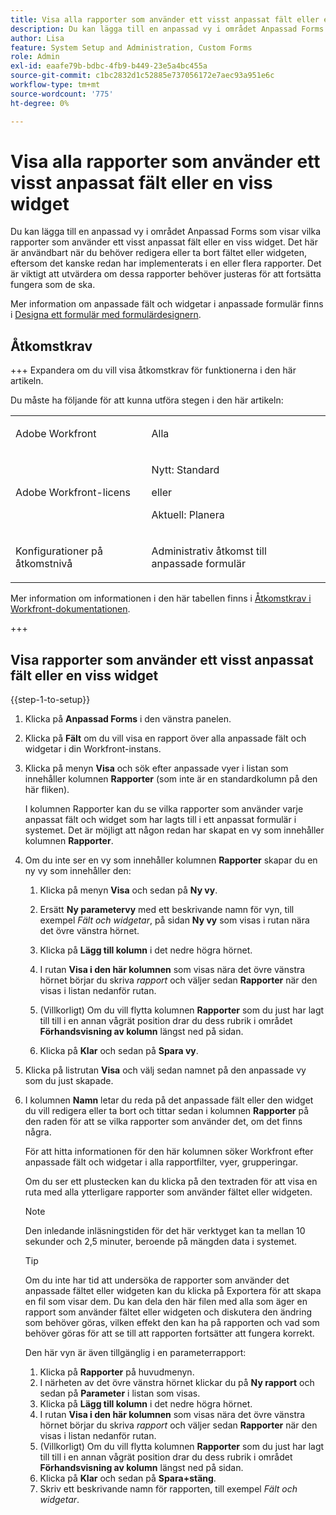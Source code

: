 ```yaml
---
title: Visa alla rapporter som använder ett visst anpassat fält eller en viss widget
description: Du kan lägga till en anpassad vy i området Anpassad Forms som visar vilka rapporter som använder ett visst anpassat fält eller en viss widget. Det här är användbart när du behöver redigera eller ta bort fältet eller widgeten, eftersom det kanske redan har implementerats i en eller flera rapporter. Det är viktigt att utvärdera om dessa rapporter behöver justeras för att fortsätta fungera som de ska.
author: Lisa
feature: System Setup and Administration, Custom Forms
role: Admin
exl-id: eaafe79b-bdbc-4fb9-b449-23e5a4bc455a
source-git-commit: c1bc2832d1c52885e737056172e7aec93a951e6c
workflow-type: tm+mt
source-wordcount: '775'
ht-degree: 0%

---
```


# Visa alla rapporter som använder ett visst anpassat fält eller en viss widget

Du kan lägga till en anpassad vy i området Anpassad Forms som visar vilka rapporter som använder ett visst anpassat fält eller en viss widget. Det här är användbart när du behöver redigera eller ta bort fältet eller widgeten, eftersom det kanske redan har implementerats i en eller flera rapporter. Det är viktigt att utvärdera om dessa rapporter behöver justeras för att fortsätta fungera som de ska.

Mer information om anpassade fält och widgetar i anpassade formulär finns i [Designa ett formulär med formulärdesignern](/help/quicksilver/administration-and-setup/customize-workfront/create-manage-custom-forms/form-designer/design-a-form/design-a-form.md).

## Åtkomstkrav

+++ Expandera om du vill visa åtkomstkrav för funktionerna i den här artikeln.

Du måste ha följande för att kunna utföra stegen i den här artikeln:

<table style="table-layout:auto"> 
 <col> 
 <col> 
 <tbody> 
  <tr data-mc-conditions=""> 
   <td role="rowheader"> <p>Adobe Workfront</p> </td> 
   <td>Alla</td> 
  </tr> 
  <tr> 
   <td role="rowheader">Adobe Workfront-licens</td> 
   <td>
   <p>Nytt: Standard</p>
   <p>eller</p>
   <p>Aktuell: Planera</p></td>
  </tr> 
  <tr data-mc-conditions=""> 
   <td role="rowheader">Konfigurationer på åtkomstnivå</td> 
   <td> <p>Administrativ åtkomst till anpassade formulär</p> </td> 
  </tr> 
 </tbody> 
</table>

Mer information om informationen i den här tabellen finns i [Åtkomstkrav i Workfront-dokumentationen](/help/quicksilver/administration-and-setup/add-users/access-levels-and-object-permissions/access-level-requirements-in-documentation.md).

+++

## Visa rapporter som använder ett visst anpassat fält eller en viss widget

{{step-1-to-setup}}

1. Klicka på **Anpassad Forms** i den vänstra panelen.
1. Klicka på **Fält** om du vill visa en rapport över alla anpassade fält och widgetar i din Workfront-instans.

1. Klicka på menyn **Visa** och sök efter anpassade vyer i listan som innehåller kolumnen **Rapporter** (som inte är en standardkolumn på den här fliken).

   I kolumnen Rapporter kan du se vilka rapporter som använder varje anpassat fält och widget som har lagts till i ett anpassat formulär i systemet. Det är möjligt att någon redan har skapat en vy som innehåller kolumnen **Rapporter**.

1. Om du inte ser en vy som innehåller kolumnen **Rapporter** skapar du en ny vy som innehåller den:

   1. Klicka på menyn **Visa** och sedan på **Ny vy**.

   1. Ersätt **Ny parametervy** med ett beskrivande namn för vyn, till exempel *Fält och widgetar*, på sidan **Ny vy** som visas i rutan nära det övre vänstra hörnet.

   1. Klicka på **Lägg till kolumn** i det nedre högra hörnet.
   1. I rutan **Visa i den här kolumnen** som visas nära det övre vänstra hörnet börjar du skriva *rapport* och väljer sedan **Rapporter** när den visas i listan nedanför rutan.

   1. (Villkorligt) Om du vill flytta kolumnen **Rapporter** som du just har lagt till till i en annan vågrät position drar du dess rubrik i området **Förhandsvisning av kolumn** längst ned på sidan.

   1. Klicka på **Klar** och sedan på **Spara vy**.

1. Klicka på listrutan **Visa** och välj sedan namnet på den anpassade vy som du just skapade.
1. I kolumnen **Namn** letar du reda på det anpassade fält eller den widget du vill redigera eller ta bort och tittar sedan i kolumnen **Rapporter** på den raden för att se vilka rapporter som använder det, om det finns några.

   För att hitta informationen för den här kolumnen söker Workfront efter anpassade fält och widgetar i alla rapportfilter, vyer, grupperingar.

   Om du ser ett plustecken kan du klicka på den textraden för att visa en ruta med alla ytterligare rapporter som använder fältet eller widgeten.

   >[!NOTE]
   >
   >Den inledande inläsningstiden för det här verktyget kan ta mellan 10 sekunder och 2,5 minuter, beroende på mängden data i systemet.

   >[!TIP]
   >
   >Om du inte har tid att undersöka de rapporter som använder det anpassade fältet eller widgeten kan du klicka på Exportera för att skapa en fil som visar dem. Du kan dela den här filen med alla som äger en rapport som använder fältet eller widgeten och diskutera den ändring som behöver göras, vilken effekt den kan ha på rapporten och vad som behöver göras för att se till att rapporten fortsätter att fungera korrekt.
   >
   >Den här vyn är även tillgänglig i en parameterrapport:
   >      
   > 1. Klicka på **Rapporter** på huvudmenyn.
   > 1. I närheten av det övre vänstra hörnet klickar du på **Ny rapport** och sedan på **Parameter** i listan som visas.
   > 1. Klicka på **Lägg till kolumn** i det nedre högra hörnet.
   > 1. I rutan **Visa i den här kolumnen** som visas nära det övre vänstra hörnet börjar du skriva *rapport* och väljer sedan **Rapporter** när den visas i listan nedanför rutan.
   > 1. (Villkorligt) Om du vill flytta kolumnen **Rapporter** som du just har lagt till till i en annan vågrät position drar du dess rubrik i området **Förhandsvisning av kolumn** längst ned på sidan.
   > 1. Klicka på **Klar** och sedan på **Spara+stäng**.
   > 1. Skriv ett beskrivande namn för rapporten, till exempel *Fält och widgetar*.
